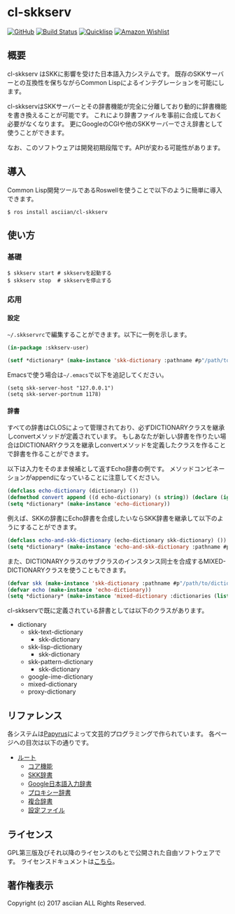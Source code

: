 # cl-skkserv
[![GitHub](https://img.shields.io/badge/Hosted%20with-GitHub-red.svg)](https://github.com/asciian/cl-skkserv/) [![Build Status](https://travis-ci.org/asciian/cl-skkserv.svg?branch=master)](https://travis-ci.org/asciian/cl-skkserv) [![Quicklisp](http://quickdocs.org/badge/cl-skkserv.svg)](http://quickdocs.org/cl-skkserv/) [![Amazon Wishlist](https://img.shields.io/badge/Amazon-wishlist-orange.svg)](https://www.amazon.co.jp/hz/wishlist/ls/9XB2O6O7JULV)

## 概要

cl-skkserv はSKKに影響を受けた日本語入力システムです。
既存のSKKサーバーとの互換性を保ちながらCommon Lispによるインテグレーションを可能にします。

cl-skkservはSKKサーバーとその辞書機能が完全に分離しており動的に辞書機能を書き換えることが可能です。
これにより辞書ファイルを事前に合成しておく必要がなくなります。
更にGoogleのCGIや他のSKKサーバーでさえ辞書として使うことができます。

なお、このソフトウェアは開発初期段階です。APIが変わる可能性があります。

## 導入

Common Lisp開発ツールであるRoswellを使うことで以下のように簡単に導入できます。

    $ ros install asciian/cl-skkserv

## 使い方

### 基礎

    $ skkserv start # skkservを起動する
    $ skkserv stop  # skkservを停止する

### 応用

#### 設定

`~/.skkservrc`で編集することができます。以下に一例を示します。

```lisp
(in-package :skkserv-user)

(setf *dictionary* (make-instance 'skk-dictionary :pathname #p"/path/to/dictionary"))
```

Emacsで使う場合は`~/.emacs`で以下を追記してください。

```
(setq skk-server-host "127.0.0.1")
(setq skk-server-portnum 1178)
```

#### 辞書

すべての辞書はCLOSによって管理されており、必ずDICTIONARYクラスを継承しconvertメソッドが定義されています。
もしあなたが新しい辞書を作りたい場合はDICTIONARYクラスを継承しconvertメソッドを定義したクラスを作ることで辞書を作ることができます。

以下は入力をそのまま候補として返すEcho辞書の例です。
メソッドコンビネーションがappendになっていることに注意してください。

```lisp
(defclass echo-dictionary (dictionary) ())
(defmethod convert append ((d echo-dictionary) (s string)) (declare (ignore d)) (list s))
(setq *dictionary* (make-instance 'echo-dictionary))
```

例えば、SKKの辞書にEcho辞書を合成したいならSKK辞書を継承して以下のようにすることができます。

```lisp
(defclass echo-and-skk-dictionary (echo-dictionary skk-dictionary) ()) ;; skk-dicitonary はdictionaryクラスのサブクラスです。
(setq *dictionary* (make-instance 'echo-and-skk-dictionary :pathname #p"/path/to/dictionary"))
```

また、DICTIONARYクラスのサブクラスのインスタンス同士を合成するMIXED-DICTIONARYクラスを使うこともできます。

```lisp
(defvar skk (make-instance 'skk-dictionary :pathname #p"/path/to/dictionary"))
(defvar echo (make-instance 'echo-dictionary))
(setq *dictionary* (make-instance 'mixed-dictionary :dictionaries (list skk echo)))
```

cl-skkservで既に定義されている辞書としては以下のクラスがあります。

- dictionary
    - skk-text-dictionary
        - skk-dictionary
    - skk-lisp-dictionary
        - skk-dictionary
    - skk-pattern-dictionary
        - skk-dictionary
    - google-ime-dictionary
    - mixed-dictionary
    - proxy-dictionary

## リファレンス

各システムは[Papyrus](https://github.com/asciian/papyrus/)によって文芸的プログラミングで作られています。
各ページへの目次は以下の通りです。

- [ルート](https://asciian.github.io/cl-skkserv/index.html)
    - [コア機能](https://asciian.github.io/cl-skkserv/index.html?source=core/index.md)
    - [SKK辞書](https://asciian.github.io/cl-skkserv/index.html?source=skk/index.md)
    - [Google日本語入力辞書](https://asciian.github.io/cl-skkserv/index.html?source=google-ime/index.md)
    - [プロキシー辞書](https://asciian.github.io/cl-skkserv/index.html?source=proxy/index.md)
    - [複合辞書](https://asciian.github.io/cl-skkserv/index.html?source=mixed/index.md)
    - [設定ファイル](https://asciian.github.io/cl-skkserv/index.html?source=user/index.md)

## ライセンス

GPL第三版及びそれ以降のライセンスのもとで公開された自由ソフトウェアです。
ライセンスドキュメントは[こちら](https://asciian.github.io/cl-skkserv/index.html?source=LICENSE.md)。

## 著作権表示

Copyright (c) 2017 asciian ALL Rights Reserved.
